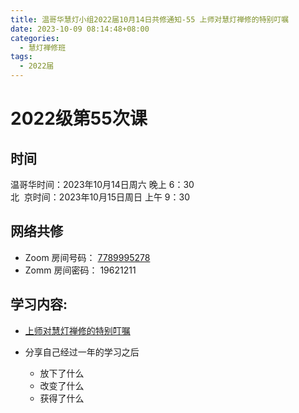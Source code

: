 ```yaml
---
title: 温哥华慧灯小组2022届10月14日共修通知-55 上师对慧灯禅修的特别叮嘱
date: 2023-10-09 08:14:48+08:00
categories:
  - 慧灯禅修班
tags:
  - 2022届
---
```

# 2022级第55次课

## 时间

温哥华时间：2023年10月14日周六 晚上 6：30  
北  京时间：2023年10月15日周日 上午 9：30

## 网络共修

- Zoom 房间号码： [7789995278](https://us02web.zoom.us/j/7789995278?pwd=VjZmbWJFY2k2K0E5RVB2cTNIQmhqUT09)
- Zomm 房间密码： 19621211

## 学习内容:

- [上师对慧灯禅修的特别叮嘱](https://s3.ap-northeast-1.wasabisys.com/hdcx/jmy/%E6%85%A7%E7%81%AF%E7%A6%85%E4%BF%AE%E8%AF%BE/%E6%85%A7%E7%81%AF%E7%A6%85%E4%BF%AE%E8%AF%BE%E7%AC%AC%E4%BA%8C%E5%86%8C/%E4%B8%8A%E5%B8%88%E5%AF%B9%E6%85%A7%E7%81%AF%E7%A6%85%E4%BF%AE%E7%9A%84%E7%89%B9%E5%88%AB%E5%8F%AE%E5%98%B1.mp4)
- 分享自己经过一年的学习之后

  * 放下了什么
  * 改变了什么
  * 获得了什么